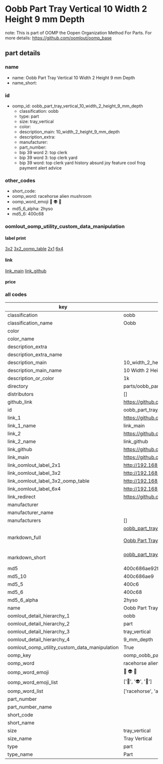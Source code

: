 # Oobb Part Tray Vertical 10 Width 2 Height 9 mm Depth  

note: This is part of OOMP the Oopen Organization Method For Parts. For more details: https://github.com/oomlout/oomp_base

##  part details
  







### name
* name: Oobb Part Tray Vertical 10 Width 2 Height 9 mm Depth
* name_short: 
### id
* oomp_id: oobb_part_tray_vertical_10_width_2_height_9_mm_depth
  * classification: oobb
  * type: part
  * size: tray_vertical
  * color: 
  * description_main: 10_width_2_height_9_mm_depth
  * description_extra: 
  * manufacturer: 
  * part_number: 
  * bip 39 word 2: top clerk
  * bip 39 word 3: top clerk yard
  * bip 39 word: top clerk yard history absurd joy feature cool frog payment alert advice

### other_codes
* short_code: 
* oomp_word: racehorse alien mushroom
* oomp_word_emoji :racehorse: :alien: :mushroom:
* md5_6_alpha: 2hyso
* md5_6: 400c68






### oomlout_oomp_utility_custom_data_manipulation
#### label print
[3x2](http://192.168.1.245:1112/?label=oomp%202hyso)
[3x2_oomp_table](http://192.168.1.108:1112/?label=oomp%202hyso)
[2x1](http://192.168.1.242:1112/?label=oomp%202hyso)
[6x4](http://192.168.1.55:1112/?label=oomp%202hyso)    

#### link

[link_main](https://github.com/oomlout/oomlout_oomp_version_1_messy/tree/main/parts/oobb_part_tray_vertical_10_width_2_height_9_mm_depth) [link_github](https://github.com/oomlout/oomlout_oomp_version_1_messy/tree/main/parts/oobb_part_tray_vertical_10_width_2_height_9_mm_depth)                             

#### price







### all codes 
| key | value |  
| --- | --- |  
| classification | oobb |  
| classification_name | Oobb |  
| color |  |  
| color_name |  |  
| description_extra |  |  
| description_extra_name |  |  
| description_main | 10_width_2_height_9_mm_depth |  
| description_main_name | 10 Width 2 Height 9 mm Depth |  
| description_or_color | 1k |  
| directory | parts/oobb_part_tray_vertical_10_width_2_height_9_mm_depth |  
| distributors | [] |  
| github_link | https://github.com/oomlout/oomlout_oomp_part_src/tree/main/parts/oobb_part_tray_vertical_10_width_2_height_9_mm_depth |  
| id | oobb_part_tray_vertical_10_width_2_height_9_mm_depth |  
| link_1 | https://github.com/oomlout/oomlout_oomp_version_1_messy/tree/main/parts/oobb_part_tray_vertical_10_width_2_height_9_mm_depth |  
| link_1_name | link_main |  
| link_2 | https://github.com/oomlout/oomlout_oomp_version_1_messy/tree/main/parts/oobb_part_tray_vertical_10_width_2_height_9_mm_depth |  
| link_2_name | link_github |  
| link_github | https://github.com/oomlout/oomlout_oomp_version_1_messy/tree/main/parts/oobb_part_tray_vertical_10_width_2_height_9_mm_depth |  
| link_main | https://github.com/oomlout/oomlout_oomp_version_1_messy/tree/main/parts/oobb_part_tray_vertical_10_width_2_height_9_mm_depth |  
| link_oomlout_label_2x1 | http://192.168.1.242:1112/?label=oomp%202hyso |  
| link_oomlout_label_3x2 | http://192.168.1.245:1112/?label=oomp%202hyso |  
| link_oomlout_label_3x2_oomp_table | http://192.168.1.108:1112/?label=oomp%202hyso |  
| link_oomlout_label_6x4 | http://192.168.1.55:1112/?label=oomp%202hyso |  
| link_redirect | https://github.com/oomlout/oomlout_oomp_version_1_messy/tree/main/parts/oobb_part_tray_vertical_10_width_2_height_9_mm_depth |  
| manufacturer |  |  
| manufacturer_name |  |  
| manufacturers | [] |  
| markdown_full | [oobb_part_tray_vertical_10_width_2_height_9_mm_depth](none)<br>[](none)<br>[Oobb Part Tray Vertical 10 Width 2 Height 9 Mm Depth](none)<br><br> |  
| markdown_short | [oobb_part_tray_vertical_10_width_2_height_9_mm_depth](none)<br><br> |  
| md5 | 400c686ae92fca85e20086c3fd8a9f27 |  
| md5_10 | 400c686ae9 |  
| md5_5 | 400c6 |  
| md5_6 | 400c68 |  
| md5_6_alpha | 2hyso |  
| name | Oobb Part Tray Vertical 10 Width 2 Height 9 mm Depth |  
| oomlout_detail_hierarchy_1 | oobb |  
| oomlout_detail_hierarchy_2 | part |  
| oomlout_detail_hierarchy_3 | tray_vertical |  
| oomlout_detail_hierarchy_4 | 9_mm_depth |  
| oomlout_oomp_utility_custom_data_manipulation | True |  
| oomp_key | oomp_oobb_part_tray_vertical_10_width_2_height_9_mm_depth |  
| oomp_word | racehorse alien mushroom |  
| oomp_word_emoji | :racehorse: :alien: :mushroom: |  
| oomp_word_emoji_list | [':racehorse:', ':alien:', ':mushroom:'] |  
| oomp_word_list | ['racehorse', 'alien', 'mushroom'] |  
| part_number |  |  
| part_number_name |  |  
| short_code |  |  
| short_name |  |  
| size | tray_vertical |  
| size_name | Tray Vertical |  
| type | part |  
| type_name | Part |  
